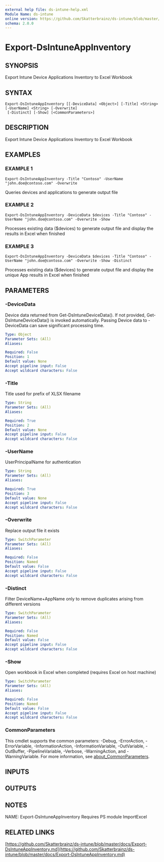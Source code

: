 ```yaml
---
external help file: ds-intune-help.xml
Module Name: ds-intune
online version: https://github.com/Skatterbrainz/ds-intune/blob/master/docs/Export-DsIntuneAppInventory.md
schema: 2.0.0
---
```


# Export-DsIntuneAppInventory

## SYNOPSIS
Export Intune Device Applications Inventory to Excel Workbook

## SYNTAX

```
Export-DsIntuneAppInventory [[-DeviceData] <Object>] [-Title] <String> [-UserName] <String> [-Overwrite]
 [-Distinct] [-Show] [<CommonParameters>]
```

## DESCRIPTION
Export Intune Device Applications Inventory to Excel Workbook

## EXAMPLES

### EXAMPLE 1
```
Export-DsIntuneAppInventory -Title "Contoso" -UserName "john.doe@contoso.com" -Overwrite
```

Queries devices and applications to generate output file

### EXAMPLE 2
```
Export-DsIntuneAppInventory -DeviceData $devices -Title "Contoso" -UserName "john.doe@contoso.com" -Overwrite -Show
```

Processes existing data ($devices) to generate output file and display the results in Excel when finished

### EXAMPLE 3
```
Export-DsIntuneAppInventory -DeviceData $devices -Title "Contoso" -UserName "john.doe@contoso.com" -Overwrite -Show -Distinct
```

Processes existing data ($devices) to generate output file and display the unique App results in Excel when finished

## PARAMETERS

### -DeviceData
Device data returned from Get-DsIntuneDeviceData().
If not provided, Get-DsIntuneDeviceData() is invoked automatically.
Passing Device data to -DeviceData can save significant processing time.

```yaml
Type: Object
Parameter Sets: (All)
Aliases:

Required: False
Position: 1
Default value: None
Accept pipeline input: False
Accept wildcard characters: False
```

### -Title
Title used for prefix of XLSX filename

```yaml
Type: String
Parameter Sets: (All)
Aliases:

Required: True
Position: 2
Default value: None
Accept pipeline input: False
Accept wildcard characters: False
```

### -UserName
UserPrincipalName for authentication

```yaml
Type: String
Parameter Sets: (All)
Aliases:

Required: True
Position: 3
Default value: None
Accept pipeline input: False
Accept wildcard characters: False
```

### -Overwrite
Replace output file it exists

```yaml
Type: SwitchParameter
Parameter Sets: (All)
Aliases:

Required: False
Position: Named
Default value: False
Accept pipeline input: False
Accept wildcard characters: False
```

### -Distinct
Filter DeviceName+AppName only to remove duplicates arising from different versions

```yaml
Type: SwitchParameter
Parameter Sets: (All)
Aliases:

Required: False
Position: Named
Default value: False
Accept pipeline input: False
Accept wildcard characters: False
```

### -Show
Open workbook in Excel when completed (requires Excel on host machine)

```yaml
Type: SwitchParameter
Parameter Sets: (All)
Aliases:

Required: False
Position: Named
Default value: False
Accept pipeline input: False
Accept wildcard characters: False
```

### CommonParameters
This cmdlet supports the common parameters: -Debug, -ErrorAction, -ErrorVariable, -InformationAction, -InformationVariable, -OutVariable, -OutBuffer, -PipelineVariable, -Verbose, -WarningAction, and -WarningVariable. For more information, see [about_CommonParameters](http://go.microsoft.com/fwlink/?LinkID=113216).

## INPUTS

## OUTPUTS

## NOTES
NAME: Export-DsIntuneAppInventory
Requires PS module ImportExcel

## RELATED LINKS

[https://github.com/Skatterbrainz/ds-intune/blob/master/docs/Export-DsIntuneAppInventory.md](https://github.com/Skatterbrainz/ds-intune/blob/master/docs/Export-DsIntuneAppInventory.md)

